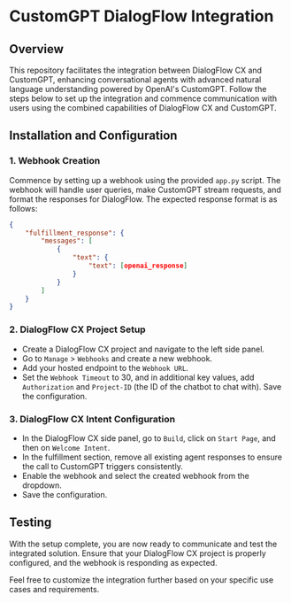 # CustomGPT DialogFlow Integration

## Overview

This repository facilitates the integration between DialogFlow CX and CustomGPT, enhancing conversational agents with advanced natural language understanding powered by OpenAI's CustomGPT. Follow the steps below to set up the integration and commence communication with users using the combined capabilities of DialogFlow CX and CustomGPT.

## Installation and Configuration

### 1. Webhook Creation

Commence by setting up a webhook using the provided `app.py` script. The webhook will handle user queries, make CustomGPT stream requests, and format the responses for DialogFlow. The expected response format is as follows:

```json
{
    "fulfillment_response": {
        "messages": [
            {
                "text": {
                    "text": [openai_response]
                }
            }
        ]
    }
}
```

### 2. DialogFlow CX Project Setup

- Create a DialogFlow CX project and navigate to the left side panel.
- Go to `Manage` > `Webhooks` and create a new webhook.
- Add your hosted endpoint to the `Webhook URL`.
- Set the `Webhook Timeout` to 30, and in additional key values, add `Authorization` and `Project-ID` (the ID of the chatbot to chat with). Save the configuration.

### 3. DialogFlow CX Intent Configuration

- In the DialogFlow CX side panel, go to `Build`, click on `Start Page`, and then on `Welcome Intent`.
- In the fulfillment section, remove all existing agent responses to ensure the call to CustomGPT triggers consistently.
- Enable the webhook and select the created webhook from the dropdown.
- Save the configuration.

## Testing

With the setup complete, you are now ready to communicate and test the integrated solution. Ensure that your DialogFlow CX project is properly configured, and the webhook is responding as expected.

Feel free to customize the integration further based on your specific use cases and requirements.
